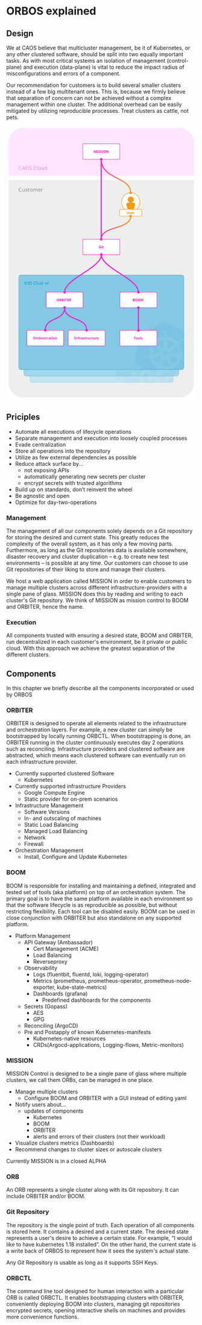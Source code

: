 # ORBOS explained

## Design

We at CAOS believe that multicluster management, be it of Kubernetes, or any other clustered software, should be split into two equally important tasks. As with most critical systems an isolation of management (control-plane) and execution (data-plane) is vital to reduce the impact radius of misconfigurations and errors of a component.

Our recommendation for customers is to build several smaller clusters instead of a few big multitenant ones. This is, because we firmly believe that separation of concern can not be achieved without a complex management within one cluster. The additional overhead can be easily mitigated by utilizing reproducible processes. Treat clusters as cattle, not pets.

![ORBOS explained](./img/orbos-explained-flowchart-portraitmode.svg)

## Priciples

- Automate all executions of lifecycle operations
- Separate management and execution into loosely coupled processes
- Evade centralization
- Store all operations into the repository
- Utilize as few external dependencies as possible
- Reduce attack surface by...
  - not exposing APIs
  - automatically generating new secrets per cluster
  - encrypt secrets with trusted algorithms
- Build up on standards, don’t reinvent the wheel
- Be agnostic and open
- Optimize for day-two-operations

### Management

The management of all our components solely depends on a Git repository for storing the desired and current state. This greatly reduces the complexity of the overall system, as it has only a few moving parts. Furthermore, as long as the Git repositories data is available somewhere, disaster recovery and cluster duplication – e.g. to create new test environments – is possible at any time. Our customers can choose to use Git repositories of their liking to store and manage their clusters.

We host a web application called MISSION in order to enable customers to manage multiple clusters across different infrastructure-providers with a single pane of glass. MISSION does this by reading and writing to each cluster's Git repository. We think of MISSION as mission control to BOOM and ORBITER, hence the name.

### Execution

All components trusted with ensuring a desired state, BOOM and ORBITER, run decentralized in each customer's environment, be it private or public cloud. With this approach we achieve the greatest separation of the different clusters.

## Components

In this chapter we briefly describe all the components incorporated or used by ORBOS

### ORBITER

ORBITER is designed to operate all elements related to the infrastructure and orchestration layers. For example, a new cluster can simply be bootstrapped by locally running ORBCTL. When bootstrapping is done, an ORBITER running in the cluster continuously executes day 2 operations such as reconciling. Infrastructure providers and clustered software are abstracted, which means each clustered software can eventually run on each infrastructure provider.

- Currently supported clustered Software
  - Kubernetes
- Currently supported infrastructure Providers
  - Google Compute Engine
  - Static provider for on-prem scenarios
- Infrastructure Management
  - Software Versions
  - In- and outscaling of machines
  - Static Load Balancing
  - Managed Load Balancing
  - Network
  - Firewall
- Orchestration Management
  - Install, Configure and Update Kubernetes

### BOOM

BOOM is responsible for installing and maintaining a defined, integrated and tested set of tools (aka platform) on top of an orchestration system. The primary goal is to have the same platform available in each environment so that the software lifecycle is as reproducible as possible, but without restricting flexibility. Each tool can be disabled easily.
BOOM can be used in close conjunction with ORBITER but also standalone on any supported platform.

- Platform Management
  - API Gateway (Ambassador)
    - Cert Management (ACME)
    - Load Balancing
    - Reverseproxy
  - Observability
    - Logs (fluentbit, fluentd, loki, logging-operator)
    - Metrics (prometheus, prometheus-operator, prometheus-node-exporter, kube-state-metrics)
    - Dashboards (grafana)
      - Predefined dashboards for the components
  - Secrets (Gopass)
    - AES
    - GPG
  - Reconciling (ArgoCD)
  - Pre and Postapply of known Kubernetes-manifests
    - Kubernetes-native resources
    - CRDs(Argocd-applications, Logging-flows, Metric-monitors)

### MISSION

MISSION Control is designed to be a single pane of glass where multiple clusters, we call them ORBs, can be managed in one place.

- Manage multiple clusters
  - Configure BOOM and ORBITER with a GUI instead of editing yaml
- Notify users about…
  - updates of components
    - Kubernetes
    - BOOM
    - ORBITER
    - alerts and errors of their clusters (not their workload)
- Visualize clusters metrics (Dashboards)
- Recommend changes to cluster sizes or autoscale clusters

Currently MISSION is in a closed ALPHA

### ORB

An ORB represents a single cluster along with its Git repository. It can include ORBITER and/or BOOM.

### Git Repository

The repository is the single point of truth. Each operation of all components is stored here. It contains a desired and a current state. The desired state represents a user's desire to achieve a certain state. For example, “I would like to have kubernetes 1.18 installed”. On the other hand, the current state is a write back of ORBOS to represent how it sees the system's actual state.

Any Git Repository is usable as long as it supports SSH Keys.

### ORBCTL

The command line tool designed for human interaction with a particular ORB is called ORBCTL. It enables bootstrapping clusters with ORBITER, conveniently deploying BOOM into clusters, managing git repositories encrypted secrets, opening interactive shells on machines and provides more convenience functions.
